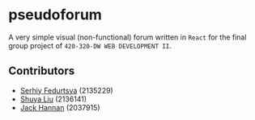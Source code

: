 # pseudoforum
A very simple visual (non-functional) forum written in `React` for the final group project of `420-320-DW WEB DEVELOPMENT II`.

## Contributors
- [Serhiy Fedurtsya](https://github.com/dxxxxy) (2135229)
- [Shuya Liu](https://github.com/ECherik) (2136141)
- [Jack Hannan](https://github.com/Mana-cott) (2037915)